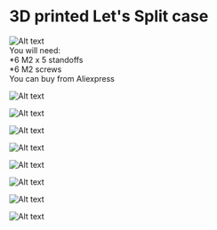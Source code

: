 # 3D printed Let's Split case

![Alt text](/photos/3.jpg)  
You will need:  
*6 M2 x 5 standoffs  
*6 M2 screws  
 You can buy from Aliexpress  

![Alt text](/photos/4.jpg)  

![Alt text](/photos/5.jpg)  

![Alt text](/photos/6.jpg)  

![Alt text](/photos/7.jpg)  

![Alt text](/photos/8.jpg)  

![Alt text](/photos/9.jpg)  

![Alt text](/photos/10.jpg)  

![Alt text](/photos/11.jpg)  
